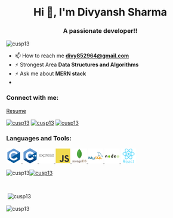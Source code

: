 <h1 align="center">Hi 👋, I'm Divyansh Sharma</h1>
<h3 align="center">A passionate developer!!</h3>
<p align="left"> <img src="https://komarev.com/ghpvc/?username=cusp13&label=Profile%20views&color=0e75b6&style=flat" alt="cusp13" /> </p>


- 📫 How to reach me **divy852964@gmail.com**
- ⚡ Strongest Area  **Data Structures and Algorithms**
- ⚡ Ask me about **MERN stack**
- 
<h3 align="left">Connect with me:</h3> 
<a href="https://github.com/cusp13/cusp13/files/11904202/Divyansh-Sharma_Resume.docx.pdf">Resume</a>
<p align="left">
<a href="https://codeforces.com/profile/cusp13" target="blank"><img align="center" src="https://raw.githubusercontent.com/rahuldkjain/github-profile-readme-generator/master/src/images/icons/Social/codeforces.svg" alt="cusp13" height="30" width="40" /></a>
<a href="https://www.leetcode.com/cusp13" target="blank"><img align="center" src="https://raw.githubusercontent.com/rahuldkjain/github-profile-readme-generator/master/src/images/icons/Social/leet-code.svg" alt="cusp13" height="30" width="40" /></a>
<a href="https://auth.geeksforgeeks.org/user/cusp13" target="blank"><img align="center" src="https://raw.githubusercontent.com/rahuldkjain/github-profile-readme-generator/master/src/images/icons/Social/geeks-for-geeks.svg" alt="cusp13" height="30" width="40" /></a>
</p>

<h3 align="left">Languages and Tools:</h3>
<p align="left"> <a href="https://www.cprogramming.com/" target="_blank" rel="noreferrer"> <img src="https://raw.githubusercontent.com/devicons/devicon/master/icons/c/c-original.svg" alt="c" width="40" height="40"/> </a> <a href="https://www.w3schools.com/cpp/" target="_blank" rel="noreferrer"> <img src="https://raw.githubusercontent.com/devicons/devicon/master/icons/cplusplus/cplusplus-original.svg" alt="cplusplus" width="40" height="40"/> </a> <a href="https://expressjs.com" target="_blank" rel="noreferrer"> <img src="https://raw.githubusercontent.com/devicons/devicon/master/icons/express/express-original-wordmark.svg" alt="express" width="40" height="40"/> </a> <a href="https://developer.mozilla.org/en-US/docs/Web/JavaScript" target="_blank" rel="noreferrer"> <img src="https://raw.githubusercontent.com/devicons/devicon/master/icons/javascript/javascript-original.svg" alt="javascript" width="40" height="40"/> </a> <a href="https://www.mongodb.com/" target="_blank" rel="noreferrer"> <img src="https://raw.githubusercontent.com/devicons/devicon/master/icons/mongodb/mongodb-original-wordmark.svg" alt="mongodb" width="40" height="40"/> </a> <a href="https://www.mysql.com/" target="_blank" rel="noreferrer"> <img src="https://raw.githubusercontent.com/devicons/devicon/master/icons/mysql/mysql-original-wordmark.svg" alt="mysql" width="40" height="40"/> </a> <a href="https://nodejs.org" target="_blank" rel="noreferrer"> <img src="https://raw.githubusercontent.com/devicons/devicon/master/icons/nodejs/nodejs-original-wordmark.svg" alt="nodejs" width="40" height="40"/> </a> <a href="https://reactjs.org/" target="_blank" rel="noreferrer"> <img src="https://raw.githubusercontent.com/devicons/devicon/master/icons/react/react-original-wordmark.svg" alt="react" width="40" height="40"/> </a> </p>
<p><img align="left" src="https://github-readme-stats.vercel.app/api/top-langs?username=cusp13&show_icons=true&locale=en&layout=compact" alt="cusp13" /></p>
<p align="left"> <a href="https://github.com/ryo-ma/github-profile-trophy"><img src="https://github-profile-trophy.vercel.app/?username=cusp13" alt="cusp13" /></a> </p>

<p align="left"> <a href="https://twitter.com/" target="blank"><img src="https://img.shields.io/twitter/follow/?logo=twitter&style=for-the-badge" alt="" /></a> </p>
<p>&nbsp;<img align="center" src="https://github-readme-stats.vercel.app/api?username=cusp13&show_icons=true&locale=en" alt="cusp13" /></p>

<p><img align="center" src="https://github-readme-streak-stats.herokuapp.com/?user=cusp13&" alt="cusp13" /></p>
